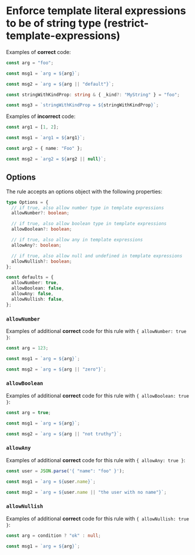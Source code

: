 # Enforce template literal expressions to be of string type (restrict-template-expressions)

Examples of **correct** code:

```ts
const arg = "foo";

const msg1 = `arg = ${arg}`;

const msg2 = `arg = ${arg || "default"}`;

const stringWithKindProp: string & { _kind?: "MyString" } = "foo";

const msg3 = `stringWithKindProp = ${stringWithKindProp}`;
```

Examples of **incorrect** code:

```ts
const arg1 = [1, 2];

const msg1 = `arg1 = ${arg1}`;

const arg2 = { name: "Foo" };

const msg2 = `arg2 = ${arg2 || null}`;
```

## Options

The rule accepts an options object with the following properties:

```ts
type Options = {
  // if true, also allow number type in template expressions
  allowNumber?: boolean;

  // if true, also allow boolean type in template expressions
  allowBoolean?: boolean;

  // if true, also allow any in template expressions
  allowAny?: boolean;

  // if true, also allow null and undefined in template expressions
  allowNullish?: boolean;
};

const defaults = {
  allowNumber: true,
  allowBoolean: false,
  allowAny: false,
  allowNullish: false,
};
```

### `allowNumber`

Examples of additional **correct** code for this rule with `{ allowNumber: true }`:

```ts
const arg = 123;

const msg1 = `arg = ${arg}`;

const msg2 = `arg = ${arg || "zero"}`;
```

### `allowBoolean`

Examples of additional **correct** code for this rule with `{ allowBoolean: true }`:

```ts
const arg = true;

const msg1 = `arg = ${arg}`;

const msg2 = `arg = ${arg || "not truthy"}`;
```

### `allowAny`

Examples of additional **correct** code for this rule with `{ allowAny: true }`:

```ts
const user = JSON.parse('{ "name": "foo" }');

const msg1 = `arg = ${user.name}`;

const msg2 = `arg = ${user.name || "the user with no name"}`;
```

### `allowNullish`

Examples of additional **correct** code for this rule with `{ allowNullish: true }`:

```ts
const arg = condition ? "ok" : null;

const msg1 = `arg = ${arg}`;
```
